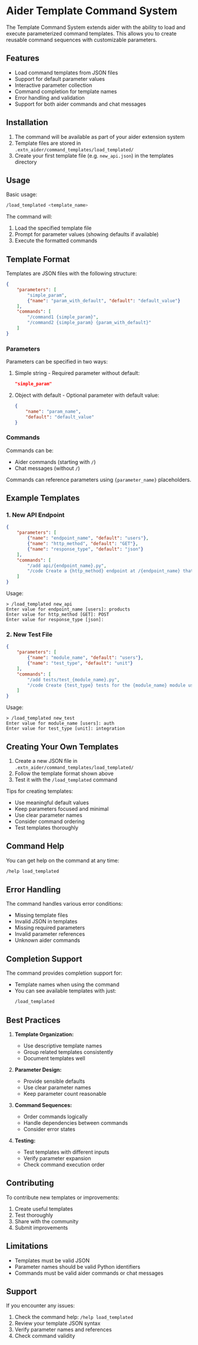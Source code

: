 # Aider Template Command System

The Template Command System extends aider with the ability to load and execute parameterized command templates. This allows you to create reusable command sequences with customizable parameters.

## Features

- Load command templates from JSON files
- Support for default parameter values
- Interactive parameter collection
- Command completion for template names
- Error handling and validation
- Support for both aider commands and chat messages

## Installation

1. The command will be available as part of your aider extension system
2. Template files are stored in `.extn_aider/command_templates/load_templated/`
3. Create your first template file (e.g. `new_api.json`) in the templates directory

## Usage

Basic usage:
```bash
/load_templated <template_name>
```

The command will:
1. Load the specified template file
2. Prompt for parameter values (showing defaults if available)
3. Execute the formatted commands

## Template Format

Templates are JSON files with the following structure:

```json
{
    "parameters": [
        "simple_param",                              
        {"name": "param_with_default", "default": "default_value"}  
    ],
    "commands": [
        "/command1 {simple_param}",
        "/command2 {simple_param} {param_with_default}"
    ]
}
```

### Parameters

Parameters can be specified in two ways:

1. Simple string - Required parameter without default:
   ```json
   "simple_param"
   ```

2. Object with default - Optional parameter with default value:
   ```json
   {
       "name": "param_name",
       "default": "default_value"
   }
   ```

### Commands

Commands can be:
- Aider commands (starting with `/`)
- Chat messages (without `/`)

Commands can reference parameters using `{parameter_name}` placeholders.

## Example Templates

### 1. New API Endpoint
```json
{
    "parameters": [
        {"name": "endpoint_name", "default": "users"},
        {"name": "http_method", "default": "GET"},
        {"name": "response_type", "default": "json"}
    ],
    "commands": [
        "/add api/{endpoint_name}.py",
        "/code Create a {http_method} endpoint at /{endpoint_name} that returns {response_type}"
    ]
}
```

Usage:
```
> /load_templated new_api
Enter value for endpoint_name [users]: products  
Enter value for http_method [GET]: POST
Enter value for response_type [json]:
```

### 2. New Test File
```json
{
    "parameters": [
        {"name": "module_name", "default": "users"},
        {"name": "test_type", "default": "unit"}
    ],
    "commands": [
        "/add tests/test_{module_name}.py",
        "/code Create {test_type} tests for the {module_name} module using pytest"
    ]
}
```

Usage:
```
> /load_templated new_test
Enter value for module_name [users]: auth
Enter value for test_type [unit]: integration
```

## Creating Your Own Templates

1. Create a new JSON file in `.extn_aider/command_templates/load_templated/`
2. Follow the template format shown above
3. Test it with the `/load_templated` command

Tips for creating templates:
- Use meaningful default values
- Keep parameters focused and minimal
- Use clear parameter names
- Consider command ordering
- Test templates thoroughly

## Command Help

You can get help on the command at any time:
```bash
/help load_templated
```

## Error Handling

The command handles various error conditions:
- Missing template files
- Invalid JSON in templates
- Missing required parameters
- Invalid parameter references
- Unknown aider commands

## Completion Support

The command provides completion support for:
- Template names when using the command
- You can see available templates with just:
  ```bash
  /load_templated
  ```

## Best Practices

1. **Template Organization:**
   - Use descriptive template names
   - Group related templates consistently
   - Document templates well

2. **Parameter Design:**
   - Provide sensible defaults
   - Use clear parameter names
   - Keep parameter count reasonable

3. **Command Sequences:**
   - Order commands logically
   - Handle dependencies between commands
   - Consider error states

4. **Testing:**
   - Test templates with different inputs
   - Verify parameter expansion
   - Check command execution order

## Contributing

To contribute new templates or improvements:

1. Create useful templates
2. Test thoroughly
3. Share with the community
4. Submit improvements

## Limitations

- Templates must be valid JSON
- Parameter names should be valid Python identifiers
- Commands must be valid aider commands or chat messages

## Support

If you encounter any issues:
1. Check the command help: `/help load_templated`
2. Review your template JSON syntax
3. Verify parameter names and references
4. Check command validity
